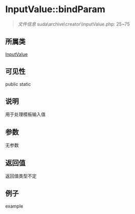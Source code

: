 # InputValue::bindParam

> *文件信息* suda\archive\creator\InputValue.php: 25~75
## 所属类 

[InputValue](../InputValue.md)

## 可见性

  public  static
## 说明

用于处理模板输入值

## 参数

无参数
## 返回值
返回值类型不定
## 例子

example